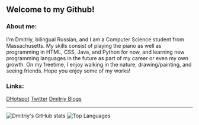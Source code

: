 
## Welcome to my Github!

### About me:
I'm Dmitriy, bilingual Russian, and I am a Computer Science student from Massachusetts. My skills consist of playing the piano as well as programming in HTML, CSS, Java, and Python for now, and learning new programming languages in the future as part of my career or even my own growth. On my freetime, I enjoy walking in the nature, drawing/painting, and seeing friends. Hope you enjoy some of my works!

### Links:
<a href="https://www.dhotspot.xyz">DHotspot</a>
<a href="https://www.twitter.com/DmitriyShumkin">Twitter</a>
<a href="https://www.dhotspotblog.wordpress.com">Dmitriy Blogs</a>
***
![Dmitriy's GitHub stats](https://github-readme-stats.vercel.app/api?username=DmitriyShum&show_icons=true&theme=radical)
![Top Languages](https://github-readme-stats.vercel.app/api/top-langs/?username=DmitriyShum&hide=Makefile&theme=react)
